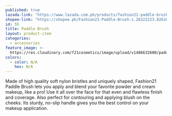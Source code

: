 ```yaml
---
published: true
lazada-link: "https://www.lazada.com.ph/products/fashion21-paddle-brush-i254086522-s348999798.html?spm=a2o4l.seller.list.48.5de16cc958XuQs&mp=1"
shopee-link: "https://shopee.ph/Fashion21-Paddle-Brush-i.26222223.826165367"
id: 55
title: Paddle Brush
layout: product-item
categories:
  - accessories
feature_image: >-
  https://res.cloudinary.com/f21cosmetics/image/upload/v1486632600/paddle-brush.jpg
colors:
  - color: N/A
    hex: N/A
---
```

Made of high quality soft nylon bristles and uniquely shaped, Fashion21 Paddle Brush lets you apply and blend your favorite powder and cream makeup, like a pro! Use it all over the face for that even and flawless finish and coverage. Also perfect for contouring and applying blush on the cheeks. Its sturdy, no-slip handle gives you the best control on your makeup application.
